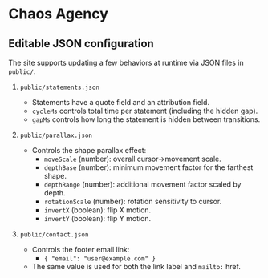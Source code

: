 # Chaos Agency

Editable JSON configuration
---------------------------

The site supports updating a few behaviors at runtime via JSON files in `public/`.

1) `public/statements.json`
    - Statements have a quote field and an attribution field.
    - `cycleMs` controls total time per statement (including the hidden gap).
    - `gapMs` controls how long the statement is hidden between transitions.

2) `public/parallax.json`
   - Controls the shape parallax effect:
     - `moveScale` (number): overall cursor→movement scale.
     - `depthBase` (number): minimum movement factor for the farthest shape.
     - `depthRange` (number): additional movement factor scaled by depth.
     - `rotationScale` (number): rotation sensitivity to cursor.
     - `invertX` (boolean): flip X motion.
     - `invertY` (boolean): flip Y motion.

3) `public/contact.json`
   - Controls the footer email link:
     - `{ "email": "user@example.com" }`
   - The same value is used for both the link label and `mailto:` href.
